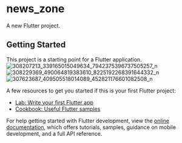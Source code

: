 # news_zone

A new Flutter project.

## Getting Started

This project is a starting point for a Flutter application.
![308207213_339165015049634_7942375396737505257_n](https://user-images.githubusercontent.com/71923060/192682563-d4c3c704-ea0b-4b14-8e70-d424d4838e8b.png)
![308229369_490064819383610_8225192268391644332_n](https://user-images.githubusercontent.com/71923060/192682566-a17da33a-a6e7-4d8f-885d-ebc3a63b202c.png)
![307623687_409505518014089_452821176601082508_n](https://user-images.githubusercontent.com/71923060/192682572-9ce819de-8e5a-43d4-a3ca-eebde300185a.png)


A few resources to get you started if this is your first Flutter project:

- [Lab: Write your first Flutter app](https://docs.flutter.dev/get-started/codelab)
- [Cookbook: Useful Flutter samples](https://docs.flutter.dev/cookbook)

For help getting started with Flutter development, view the
[online documentation](https://docs.flutter.dev/), which offers tutorials,
samples, guidance on mobile development, and a full API reference.
